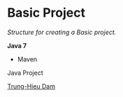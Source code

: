 # Basic Project

*Structure for creating a Basic project.*

**Java 7**

* Maven

Java Project

[Trung-Hieu Dam](https://github.com/trunghieud)

